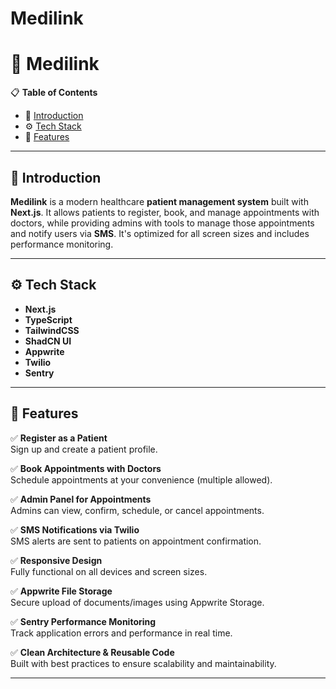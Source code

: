 # Medilink

# 🏥 Medilink

📋 **Table of Contents**
- 🤖 [Introduction](#introduction)
- ⚙️ [Tech Stack](#tech-stack)
- 🔋 [Features](#features)


---

## 🤖 Introduction

**Medilink** is a modern healthcare **patient management system** built with **Next.js**. It allows patients to register, book, and manage appointments with doctors, while providing admins with tools to manage those appointments and notify users via **SMS**. It's optimized for all screen sizes and includes performance monitoring.



---

## ⚙️ Tech Stack

- **Next.js**
- **TypeScript**
- **TailwindCSS**
- **ShadCN UI**
- **Appwrite**
- **Twilio**
- **Sentry**

---

## 🔋 Features

✅ **Register as a Patient**  
Sign up and create a patient profile.

✅ **Book Appointments with Doctors**  
Schedule appointments at your convenience (multiple allowed).

✅ **Admin Panel for Appointments**  
Admins can view, confirm, schedule, or cancel appointments.

✅ **SMS Notifications via Twilio**  
SMS alerts are sent to patients on appointment confirmation.

✅ **Responsive Design**  
Fully functional on all devices and screen sizes.

✅ **Appwrite File Storage**  
Secure upload of documents/images using Appwrite Storage.

✅ **Sentry Performance Monitoring**  
Track application errors and performance in real time.

✅ **Clean Architecture & Reusable Code**  
Built with best practices to ensure scalability and maintainability.

---

